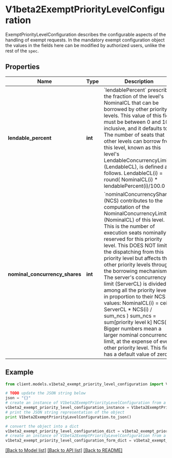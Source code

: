 # V1beta2ExemptPriorityLevelConfiguration

ExemptPriorityLevelConfiguration describes the configurable aspects of the handling of exempt requests. In the mandatory exempt configuration object the values in the fields here can be modified by authorized users, unlike the rest of the `spec`.

## Properties
Name | Type | Description | Notes
------------ | ------------- | ------------- | -------------
**lendable_percent** | **int** | &#x60;lendablePercent&#x60; prescribes the fraction of the level&#39;s NominalCL that can be borrowed by other priority levels.  This value of this field must be between 0 and 100, inclusive, and it defaults to 0. The number of seats that other levels can borrow from this level, known as this level&#39;s LendableConcurrencyLimit (LendableCL), is defined as follows.  LendableCL(i) &#x3D; round( NominalCL(i) * lendablePercent(i)/100.0 ) | [optional] 
**nominal_concurrency_shares** | **int** | &#x60;nominalConcurrencyShares&#x60; (NCS) contributes to the computation of the NominalConcurrencyLimit (NominalCL) of this level. This is the number of execution seats nominally reserved for this priority level. This DOES NOT limit the dispatching from this priority level but affects the other priority levels through the borrowing mechanism. The server&#39;s concurrency limit (ServerCL) is divided among all the priority levels in proportion to their NCS values:  NominalCL(i)  &#x3D; ceil( ServerCL * NCS(i) / sum_ncs ) sum_ncs &#x3D; sum[priority level k] NCS(k)  Bigger numbers mean a larger nominal concurrency limit, at the expense of every other priority level. This field has a default value of zero. | [optional] 

## Example

```python
from client.models.v1beta2_exempt_priority_level_configuration import V1beta2ExemptPriorityLevelConfiguration

# TODO update the JSON string below
json = "{}"
# create an instance of V1beta2ExemptPriorityLevelConfiguration from a JSON string
v1beta2_exempt_priority_level_configuration_instance = V1beta2ExemptPriorityLevelConfiguration.from_json(json)
# print the JSON string representation of the object
print V1beta2ExemptPriorityLevelConfiguration.to_json()

# convert the object into a dict
v1beta2_exempt_priority_level_configuration_dict = v1beta2_exempt_priority_level_configuration_instance.to_dict()
# create an instance of V1beta2ExemptPriorityLevelConfiguration from a dict
v1beta2_exempt_priority_level_configuration_form_dict = v1beta2_exempt_priority_level_configuration.from_dict(v1beta2_exempt_priority_level_configuration_dict)
```
[[Back to Model list]](../README.md#documentation-for-models) [[Back to API list]](../README.md#documentation-for-api-endpoints) [[Back to README]](../README.md)


